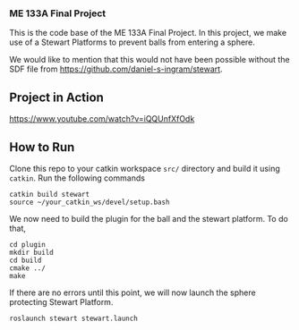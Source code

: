 ### ME 133A Final Project ###

This is the code base of the ME 133A Final Project. In this project, we make use of a Stewart Platforms to prevent balls from entering a sphere.

We would like to mention that this would not have been possible without the SDF file from https://github.com/daniel-s-ingram/stewart.

## Project in Action ##
https://www.youtube.com/watch?v=iQQUnfXfOdk

## How to Run ##

Clone this repo to your catkin workspace `src/` directory and build it using `catkin`. Run the following commands

```
catkin build stewart
source ~/your_catkin_ws/devel/setup.bash
```

We now need to build the plugin for the ball and the stewart platform. To do that,

```
cd plugin
mkdir build
cd build
cmake ../
make
```

If there are no errors until this point, we will now launch the sphere protecting Stewart Platform.

```
roslaunch stewart stewart.launch
```
